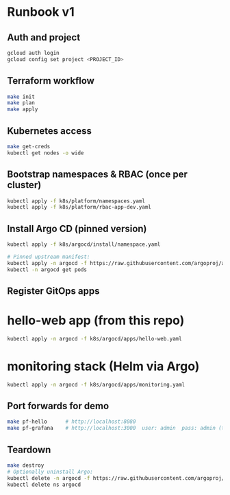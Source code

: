 # Runbook v1

## Auth and project
```bash
gcloud auth login
gcloud config set project <PROJECT_ID>
```

## Terraform workflow
```bash
make init
make plan
make apply
```

## Kubernetes access
```bash
make get-creds
kubectl get nodes -o wide
```

## Bootstrap namespaces & RBAC (once per cluster)
```bash
kubectl apply -f k8s/platform/namespaces.yaml
kubectl apply -f k8s/platform/rbac-app-dev.yaml
```

## Install Argo CD (pinned version)
```bash
kubectl apply -f k8s/argocd/install/namespace.yaml
```

```bash
# Pinned upstream manifest:
kubectl apply -n argocd -f https://raw.githubusercontent.com/argoproj/argo-cd/v2.11.3/manifests/install.yaml
kubectl -n argocd get pods
```

## Register GitOps apps
# hello-web app (from this repo)
```bash
kubectl apply -n argocd -f k8s/argocd/apps/hello-web.yaml
```

# monitoring stack (Helm via Argo)
```bash
kubectl apply -n argocd -f k8s/argocd/apps/monitoring.yaml
```

## Port forwards for demo
```bash
make pf-hello      # http://localhost:8080
make pf-grafana    # http://localhost:3000  user: admin  pass: admin (temp)
```

## Teardown
```bash
make destroy
# Optionally uninstall Argo:
kubectl delete -n argocd -f https://raw.githubusercontent.com/argoproj/argo-cd/v2.11.3/manifests/install.yaml
kubectl delete ns argocd
```